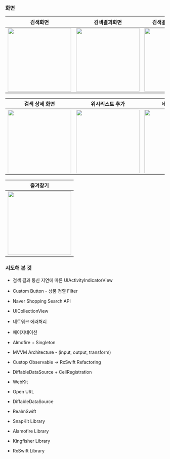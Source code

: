 ### 화면

|   검색화면   |   검색결과화면   |   검색결과 페이지네이션   |
|  :-------------: |  :-------------: |  :-------------: |
| <img width=200 src="https://github.com/user-attachments/assets/ee54d73e-c635-4243-8359-e81b8a73247e"> | <img width=200 src="https://github.com/user-attachments/assets/2d580a06-09d4-4eaa-a814-4e0f72b8a5d7"> | <img width=200 src="https://github.com/user-attachments/assets/3e94cfe8-004c-44b1-816b-ca0174aa063c"> |

|   검색 상세 화면   |   위시리스트 추가   |   네트워크 에러   |
|  :-------------: |  :-------------: |  :-------------: |
| <img width=200 src="https://github.com/user-attachments/assets/0b97db20-9b50-4473-8dfc-bd0e96b1ea97"> |  <img width=200 src="https://github.com/user-attachments/assets/81870440-6785-4b26-ab7e-00d659a0fe06"> | <img width=200 src="https://github.com/user-attachments/assets/4b044b0b-5f2c-469e-bfae-9fe6f42b8b8f"> |

|   즐겨찾기   | 
|  :-------------: |
| <img width=200 src="https://github.com/user-attachments/assets/ea944e5f-1e07-4450-ac02-efcd9bde95af"> | 


### 시도해 본 것
- 검색 결과 통신 지연에 따른 UIActivityIndicatorView
- Custom Button - 상품 정렬 Filter
- Naver Shopping Search API
- UICollectionView
- 네트워크 에러처리
- 페이지네이션
- Almofire + Singleton
- MVVM Architecture - (input, output, transform)
- Custop Observable -> RxSwift Refactoring
- DiffableDataSource + CellRegistration
- WebKit
- Open URL
- DiffableDataSource
- RealmSwift

- SnapKit Library
- Alamofire Library
- Kingfisher Library
- RxSwift Library
